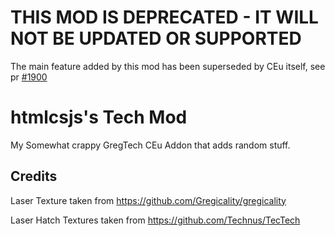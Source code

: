 # THIS MOD IS DEPRECATED - IT WILL NOT BE UPDATED OR SUPPORTED
The main feature added by this mod has been superseded by CEu itself, see pr [#1900](https://github.com/gregtechceu/gregtech/pull/1900)

# htmlcsjs's Tech Mod
My Somewhat crappy GregTech CEu Addon that adds random stuff.

## Credits
Laser Texture taken from https://github.com/Gregicality/gregicality

Laser Hatch Textures taken from https://github.com/Technus/TecTech
